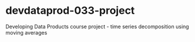 # devdataprod-033-project
Developing Data Products course project - time series decomposition using moving averages
